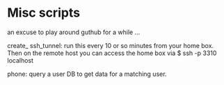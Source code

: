Misc scripts
============

an excuse to play around guthub for a while ...

create_ ssh_tunnel:
    run this every 10 or so minutes from your home box. Then on the remote host you can access the home box via 
    $ ssh -p 3310 localhost
    
phone:
    query a user DB to get data for a matching user.
    
